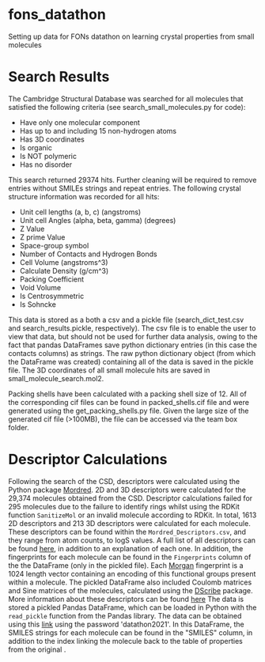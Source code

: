 # fons_datathon
Setting up data for FONs datathon on learning crystal properties from small molecules

# Search Results
The Cambridge Structural Database was searched for all molecules that satisfied the following criteria (see search_small_molecules.py for code):
 - Have only one molecular component
 - Has up to and including 15 non-hydrogen atoms
 - Has 3D coordinates
 - Is organic
 - Is NOT polymeric
 - Has no disorder

This search returned 29374 hits. Further cleaning will be required to remove entries without SMILEs strings and repeat entries. The following crystal structure information was recorded for all hits:
 - Unit cell lengths (a, b, c) (angstroms)
 - Unit cell Angles (alpha, beta, gamma) (degrees)
 - Z Value
 - Z prime Value
 - Space-group symbol
 - Number of Contacts and Hydrogen Bonds
 - Cell Volume (angstroms^3)
 - Calculate Density  (g/cm^3)
 - Packing Coefficient
 - Void Volume
 - Is Centrosymmetric
 - Is Sohncke

This data is stored as a both a csv and a pickle file (search_dict_test.csv and search_results.pickle, respectively). The csv file is to enable the user to view that data, but should not be used for further data analysis, owing to the fact that pandas DataFrames save python dictionary entries (in this case the contacts columns) as strings. The raw python dictionary object (from which the DataFrame was created) containing all of the data is saved in the pickle file. The 3D coordinates of all small molecule hits are saved in small_molecule_search.mol2.

Packing shells have been calculated with a packing shell size of 12. All of the corresponding cif files can be found in packed_shells.cif file and were generated using the get_packing_shells.py file. Given the large size of the generated cif file (>100MB), the file can be accessed via the team box folder.

# Descriptor Calculations
Following the search of the CSD, descriptors were calculated using the Python package [Mordred](https://mordred-descriptor.github.io).
2D and 3D descriptors were calculated for the 29,374 molecules obtained from the CSD. Descriptor calculations failed for 295 molecules due to the failure to identify rings whilst using the RDKit function `SanitizeMol` or an invalid molecule according to RDKit.
In total, 1613 2D descriptors and 213 3D descriptors were calculated for each molecule.
These descriptors can be found within the `Mordred_Descriptors.csv`, and they range from atom counts, to logS values. A full list of all descriptors can be found [here](https://mordred-descriptor.github.io/documentation/master/descriptors.html), in addition to an explanation of each one.
In addition, the fingerprints for each molecule can be found in the
`Fingerprints` column of the the DataFrame (only in the pickled file).
Each [Morgan](https://www.rdkit.org/UGM/2012/Landrum_RDKit_UGM.Fingerprints.Final.pptx.pdf) fingerprint is a 1024 length vector containing an encoding of this functional groups present within a molecule.
The pickled DataFrame also included Coulomb matrices and Sine matrices of the molecules, calculated using the [DScribe](https://singroup.github.io/dscribe/latest/index.html) package.
More information about these descriptors can be found [here](https://singroup.github.io/dscribe/latest/tutorials/basics.html)
The data is stored a pickled Pandas DataFrame, which can be loaded in Python with the `read_pickle` function from the Pandas library. 
The data can be obtained using this [link](https://imperialcollegelondon.box.com/v/fons-datathon-descriptors) using the password 'datathon2021'.
In this DataFrame, the SMILES strings for each molecule can be found in the "SMILES" column, in addition to the index linking the molecule back to the table of properties from the original . 



